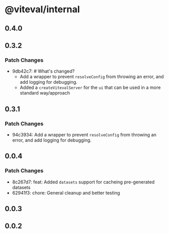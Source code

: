 # @viteval/internal

## 0.4.0

## 0.3.2

### Patch Changes

- 9db42c7: # What's changed?
  - Add a wrapper to prevent `resolveConfig` from throwing an error, and add logging for debugging.
  - Added a `createVitevalServer` for the `ui` that can be used in a more standard way/approach

## 0.3.1

### Patch Changes

- 94c3934: Add a wrapper to prevent `resolveConfig` from throwing an error, and add logging for debugging.

## 0.0.4

### Patch Changes

- 8c267d7: feat: Added `datasets` support for cacheing pre-generated datasets
- 62941f3: chore: General cleanup and better testing

## 0.0.3

## 0.0.2
